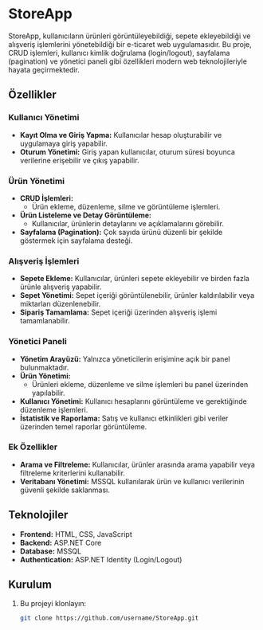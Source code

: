 # StoreApp

StoreApp, kullanıcıların ürünleri görüntüleyebildiği, sepete ekleyebildiği ve alışveriş işlemlerini yönetebildiği bir e-ticaret web uygulamasıdır. 
Bu proje, CRUD işlemleri, kullanıcı kimlik doğrulama (login/logout), sayfalama (pagination) ve yönetici paneli gibi özellikleri modern web teknolojileriyle hayata geçirmektedir.

## Özellikler

### Kullanıcı Yönetimi
- **Kayıt Olma ve Giriş Yapma:** Kullanıcılar hesap oluşturabilir ve uygulamaya giriş yapabilir.  
- **Oturum Yönetimi:** Giriş yapan kullanıcılar, oturum süresi boyunca verilerine erişebilir ve çıkış yapabilir.  

### Ürün Yönetimi
- **CRUD İşlemleri:**  
  - Ürün ekleme, düzenleme, silme ve görüntüleme işlemleri.  
- **Ürün Listeleme ve Detay Görüntüleme:**  
  - Kullanıcılar, ürünlerin detaylarını ve açıklamalarını görebilir.  
- **Sayfalama (Pagination):** Çok sayıda ürünü düzenli bir şekilde göstermek için sayfalama desteği.

### Alışveriş İşlemleri
- **Sepete Ekleme:** Kullanıcılar, ürünleri sepete ekleyebilir ve birden fazla ürünle alışveriş yapabilir.  
- **Sepet Yönetimi:** Sepet içeriği görüntülenebilir, ürünler kaldırılabilir veya miktarları düzenlenebilir.  
- **Sipariş Tamamlama:** Sepet içeriği üzerinden alışveriş işlemi tamamlanabilir.  

### Yönetici Paneli
- **Yönetim Arayüzü:** Yalnızca yöneticilerin erişimine açık bir panel bulunmaktadır.  
- **Ürün Yönetimi:**  
  - Ürünleri ekleme, düzenleme ve silme işlemleri bu panel üzerinden yapılabilir.  
- **Kullanıcı Yönetimi:** Kullanıcı hesaplarını görüntüleme ve gerektiğinde düzenleme işlemleri.  
- **İstatistik ve Raporlama:** Satış ve kullanıcı etkinlikleri gibi veriler üzerinden temel raporlar görüntüleme.

### Ek Özellikler
- **Arama ve Filtreleme:** Kullanıcılar, ürünler arasında arama yapabilir veya filtreleme kriterlerini kullanabilir.  
- **Veritabanı Yönetimi:** MSSQL kullanılarak ürün ve kullanıcı verilerinin güvenli şekilde saklanması.  

## Teknolojiler
- **Frontend:** HTML, CSS, JavaScript  
- **Backend:** ASP.NET Core  
- **Database:** MSSQL  
- **Authentication:** ASP.NET Identity (Login/Logout)  

## Kurulum
1. Bu projeyi klonlayın:
   ```bash
   git clone https://github.com/username/StoreApp.git
